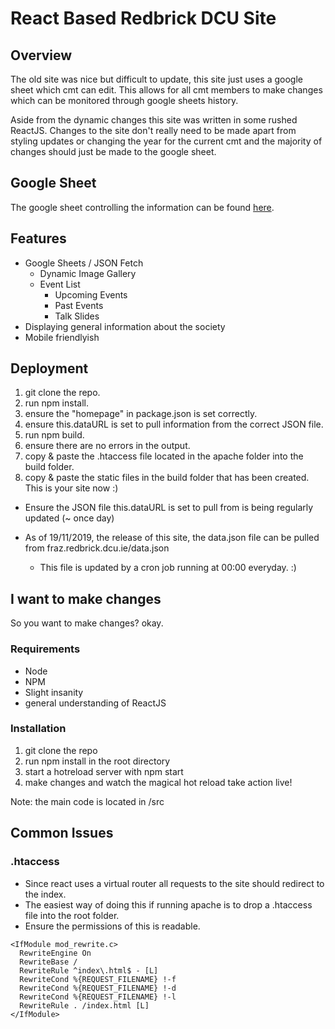 # React Based Redbrick DCU Site

## Overview

The old site was nice but difficult to update, this site just uses a google
sheet which cmt can edit. This allows for all cmt members to make changes which
can be monitored through google sheets history.

Aside from the dynamic changes this site was written in some rushed ReactJS.
Changes to the site don't really need to be made apart from styling updates or
changing the year for the current cmt and the majority of changes should just be
made to the google sheet.

## Google Sheet

The google sheet controlling the information can be found
[here](https://docs.google.com/spreadsheets/d/15pFYVzuFPK4HFOpnnFHuoTNh3L3iThBCpoVMQzT5RlM/edit?usp=sharing).

## Features

- Google Sheets / JSON Fetch
  - Dynamic Image Gallery
  - Event List
    - Upcoming Events
    - Past Events
    - Talk Slides
- Displaying general information about the society
- Mobile friendlyish

## Deployment

1. git clone the repo.
2. run npm install.
3. ensure the "homepage" in package.json is set correctly.
4. ensure this.dataURL is set to pull information from the correct JSON file.
5. run npm build.
6. ensure there are no errors in the output.
7. copy &amp; paste the .htaccess file located in the apache folder into the
   build folder.
8. copy &amp; paste the static files in the build folder that has been created.
   This is your site now :)

- Ensure the JSON file this.dataURL is set to pull from is being regularly
  updated (~ once day)

- As of 19/11/2019, the release of this site, the data.json file can be pulled
  from fraz.redbrick.dcu.ie/data.json
  - This file is updated by a cron job running at 00:00 everyday. :)

## I want to make changes

So you want to make changes? okay.

### Requirements

- Node
- NPM
- Slight insanity
- general understanding of ReactJS

### Installation

1. git clone the repo
2. run npm install in the root directory
3. start a hotreload server with npm start
4. make changes and watch the magical hot reload take action live!

Note: the main code is located in /src

## Common Issues

### .htaccess

- Since react uses a virtual router all requests to the site should redirect to
  the index.
- The easiest way of doing this if running apache is to drop a .htaccess file
  into the root folder.
- Ensure the permissions of this is readable.

```.htaccess
<IfModule mod_rewrite.c>
  RewriteEngine On
  RewriteBase /
  RewriteRule ^index\.html$ - [L]
  RewriteCond %{REQUEST_FILENAME} !-f
  RewriteCond %{REQUEST_FILENAME} !-d
  RewriteCond %{REQUEST_FILENAME} !-l
  RewriteRule . /index.html [L]
</IfModule>
```
